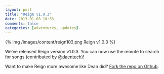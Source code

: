 ```yaml
---
layout: post
title: "Reign v1.0.3"
date: 2013-01-08 18:38
comments: false
categories: [adventures, updates]
---
```


<div class="thumbnail">
{% img /images/content/reign103.png Reign v1.0.3 %}
</div>

We’ve released Reign version v1.0.3. You can now use the remote to search for songs (contributed by [@daentech](http://twitter.com/deantech))!

Want to make Reign more awesome like Dean did? [Fork the repo on Github](https://github.com/DangerCove/reign-for-spotify).
